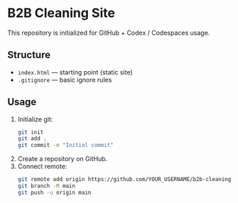 # B2B Cleaning Site

This repository is initialized for GitHub + Codex / Codespaces usage.

## Structure
- `index.html` — starting point (static site)
- `.gitignore` — basic ignore rules

## Usage
1. Initialize git:
   ```bash
   git init
   git add .
   git commit -m "Initial commit"
   ```
2. Create a repository on GitHub.
3. Connect remote:
   ```bash
   git remote add origin https://github.com/YOUR_USERNAME/b2b-cleaning-site.git
   git branch -M main
   git push -u origin main
   ```

